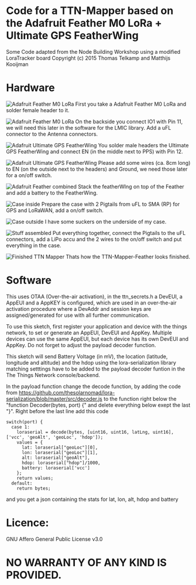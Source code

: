 # Code for a TTN-Mapper based on the Adafruit Feather M0 LoRa + Ultimate GPS FeatherWing

Some Code adapted from the Node Building Workshop using a modified LoraTracker board
Copyright (c) 2015 Thomas Telkamp and Matthijs Kooijman

# Hardware

![Adafruit Feather M0 LoRa](https://raw.githubusercontent.com/Freie-Netzwerker/TTN-Mapper-Feather/master/images/ttn_mapper_feather01.jpg "Adafruit Feather M0 LoRa")
First you take a Adafruit Feather M0 LoRa and solder female header to it.

![Adafruit Feather M0 LoRa](https://raw.githubusercontent.com/Freie-Netzwerker/TTN-Mapper-Feather/master/images/ttn_mapper_feather02.jpg "Adafruit Feather M0 LoRa")
On the backside you connect IO1 with Pin 11, we will need this later in the software for the LMIC library. Add a uFL connector to the Antenna connectors.

![Adafruit Ultimate GPS FeatherWing](https://raw.githubusercontent.com/Freie-Netzwerker/TTN-Mapper-Feather/master/images/ttn_mapper_feather03.jpg "Adafruit Ultimate GPS FeatherWing")
You solder male headers the Ultimate GPS FeatherWing and connect EN (in the middle next to PPS) with Pin 12.

![Adafruit Ultimate GPS FeatherWing](https://raw.githubusercontent.com/Freie-Netzwerker/TTN-Mapper-Feather/master/images/ttn_mapper_feather04.jpg "Adafruit Ultimate GPS FeatherWing")
Please add some wires (ca. 8cm long) to EN (on the outside next to the headers) and Ground, we need those later for a on/off switch.

![Adafruit Feather combined](https://raw.githubusercontent.com/Freie-Netzwerker/TTN-Mapper-Feather/master/images/ttn_mapper_feather05.jpg "Feather combined")
Stack the featherWIng on top of the Feather and add a battery to the FeatherWing.

![Case inside](https://raw.githubusercontent.com/Freie-Netzwerker/TTN-Mapper-Feather/master/images/ttn_mapper_feather06.jpg "Case inside")
Prepare the case with 2 Pigtails from uFL to SMA (RP) for GPS and LoRaWAN, add a on/off switch.

![Case outside](https://raw.githubusercontent.com/Freie-Netzwerker/TTN-Mapper-Feather/master/images/ttn_mapper_feather07.jpg "Case outside")
I have some suckers on the underside of my case.

![Stuff assembled](https://raw.githubusercontent.com/Freie-Netzwerker/TTN-Mapper-Feather/master/images/ttn_mapper_feather08.jpg "Stuff assembled")
Put everything together, connect the Pigtails to the uFL connectors, add a LiPo accu and the 2 wires to the on/off switch and put everything in the case.

![Finished TTN Mapper](https://raw.githubusercontent.com/Freie-Netzwerker/TTN-Mapper-Feather/master/images/ttn_mapper_feather09.jpg "Finished TTN Mapper")
Thats how the TTN-Mapper-Feather looks finished.

# Software
This uses OTAA (Over-the-air activation), in the ttn_secrets.h a DevEUI, a AppEUI and a AppKEY is configured, which are used in an over-the-air activation procedure where a DevAddr and session keys are assigned/generated for use with all further communication.

To use this sketch, first register your application and device with the things network, to set or generate an AppEUI, DevEUI and AppKey. Multiple devices can use the same AppEUI, but each device has its own DevEUI and AppKey. Do not forget to adjust the payload decoder function.

This sketch will send Battery Voltage (in mV), the location (latitude, longitude and altitude) and the hdop using the lora-serialization library matching setttings have to be added to the payload decoder funtion in the The Things Network console/backend.

In the payload function change the decode function, by adding the code from https://github.com/thesolarnomad/lora-serialization/blob/master/src/decoder.js to the function right below the "function Decoder(bytes, port) {" and delete everything below exept the last "}". Right before the last line add this code
```
switch(port) {    
  case 1:
    loraserial = decode(bytes, [uint16, uint16, latLng, uint16], ['vcc', 'geoAlt', 'geoLoc', 'hdop']);   
    values = {         
      lat: loraserial["geoLoc"][0],         
      lon: loraserial["geoLoc"][1],         
      alt: loraserial["geoAlt"],         
      hdop: loraserial["hdop"]/1000,         
      battery: loraserial['vcc']       
    };       
    return values;     
  default:       
    return bytes;
```
and you get a json containing the stats for lat, lon, alt, hdop and battery

# Licence:
GNU Affero General Public License v3.0

# NO WARRANTY OF ANY KIND IS PROVIDED.
